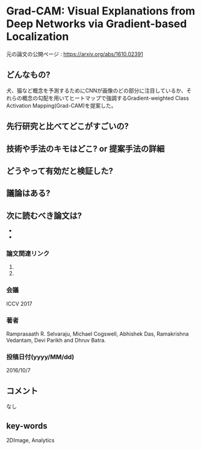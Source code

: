 # Grad-CAM: Visual Explanations from Deep Networks via Gradient-based Localization

元の論文の公開ページ : https://arxiv.org/abs/1610.02391

## どんなもの?
犬、猫など概念を予測するためにCNNが画像のどの部分に注目しているか、それらの概念の勾配を用いてヒートマップで強調するGradient-weighted Class Activation Mapping(Grad-CAM)を提案した。

## 先行研究と比べてどこがすごいの?


## 技術や手法のキモはどこ? or 提案手法の詳細

## どうやって有効だと検証した?

## 議論はある?

## 次に読むべき論文は?
-
-

### 論文関連リンク
1.
2.

### 会議
ICCV 2017

### 著者
Ramprasaath R. Selvaraju, Michael Cogswell, Abhishek Das, Ramakrishna Vedantam, Devi Parikh and Dhruv Batra.

### 投稿日付(yyyy/MM/dd)
2016/10/7

## コメント
なし

## key-words
2DImage, Analytics